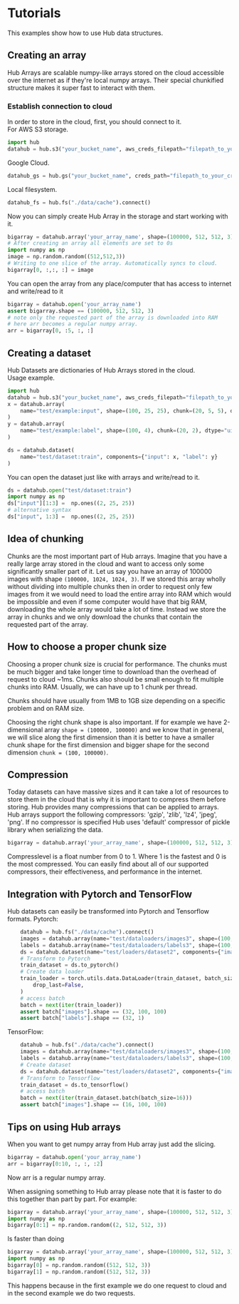 # Tutorials

This examples show how to use Hub data structures.

## Creating an array
Hub Arrays are scalable numpy-like arrays stored on the cloud accessible over the internet as if they're local numpy arrays. Their special chunkified structure makes it super fast to interact with them.

### Establish connection to cloud 
In order to store in the cloud, first, you should connect to it.  
For AWS S3 storage. 
```python
import hub
datahub = hub.s3("your_bucket_name", aws_creds_filepath="filepath_to_your_credentials").connect()
```
Google Cloud.
```python
datahub_gs = hub.gs("your_bucket_name", creds_path="filepath_to_your_credentials.json").connect()
```

Local filesystem.
```python
datahub_fs = hub.fs("./data/cache").connect()
```

Now you can simply create Hub Array in the storage and start working with it.
```python
bigarray = datahub.array('your_array_name', shape=(100000, 512, 512, 3), chunk=(100, 512, 512, 3), dtype='int32')
# After creating an array all elements are set to 0s
import numpy as np
image = np.random.random((512,512,3))
# Writing to one slice of the array. Automatically syncs to cloud.
bigarray[0, :,:, :] = image
```

You can open the array from any place/computer that has access to internet and write/read to it 
```python
bigarray = datahub.open('your_array_name')
assert bigarray.shape == (100000, 512, 512, 3)
# note only the requested part of the array is downloaded into RAM
# here arr becomes a regular numpy array.
arr = bigarray[0, :5, :, :]
```

## Creating a dataset
Hub Datasets are dictionaries of Hub Arrays stored in the cloud.  
Usage example.

```python
import hub
datahub = hub.s3("your_bucket_name", aws_creds_filepath="filepath_to_your_credentials").connect()
x = datahub.array(
    name="test/example:input", shape=(100, 25, 25), chunk=(20, 5, 5), dtype="uint8"
)
y = datahub.array(
    name="test/example:label", shape=(100, 4), chunk=(20, 2), dtype="uint8"
)

ds = datahub.dataset(
    name="test/dataset:train", components={"input": x, "label": y} 
)
```

You can open the dataset just like with arrays and write/read to it.

```python
ds = datahub.open("test/dataset:train")
import numpy as np
ds["input"][1:3] =  np.ones((2, 25, 25))
# alternative syntax
ds["input", 1:3] =  np.ones((2, 25, 25))
```

## Idea of chunking 
Chunks are the most important part of Hub arrays. Imagine that you have a really large array stored in the cloud and want to access only some significantly smaller part of it. Let us say you have an array of 100000 images with shape ```(100000, 1024, 1024, 3)```. If we stored this array wholly without dividing into multiple chunks then in order to request only few images from it we would need to load the entire array into RAM which would be impossible and even if some computer would have that big RAM, downloading the whole array would take a lot of time. Instead we store the array in chunks and we only download the chunks that contain the requested part of the array.  

## How to choose a proper chunk size
Choosing a proper chunk size is crucial for performance. The chunks must be much bigger and take longer time to download than the overhead of request to cloud ~1ms. Chunks also should be small enough to fit multiple chunks into RAM. Usually, we can have up to 1 chunk per thread. 

Chunks should have usually from 1MB to 1GB size depending on a specific problem and on RAM size.

Choosing the right chunk shape is also important. If for example we have 2-dimensional array ```shape = (100000, 100000)``` and we know that in general, we will slice along the first dimension than it is better to have a smaller chunk shape for the first dimension and bigger shape for the second dimension ```chunk = (100, 100000)```. 

## Compression 
Today datasets can have massive sizes and it can take a lot of resources to store them in the cloud that is why it is important to compress them before storing. Hub provides many compressions that can be applied to arrays. Hub arrays support the following compressors: 'gzip', 'zlib', 'lz4', 'jpeg', 'png'. If no compressor is specified Hub uses 'default' compressor of pickle library when serializing the data. 

```python
bigarray = datahub.array('your_array_name', shape=(100000, 512, 512, 3), chunk=(100, 512, 512, 3), dtype='int32', compress="gzip", compresslevel=0.3)
```

Compresslevel is a float number from 0 to 1. Where 1 is the fastest and 0 is the most compressed. 
You can easily find about all of our supported compressors, their effectiveness, and performance in the internet.  

## Integration with Pytorch and TensorFlow
Hub datasets can easily be transformed into Pytorch and Tensorflow formats.
Pytorch:
```python
    datahub = hub.fs("./data/cache").connect()
    images = datahub.array(name="test/dataloaders/images3", shape=(100, 100, 100), chunk=(1, 100, 100), dtype="uint8")
    labels = datahub.array(name="test/dataloaders/labels3", shape=(100, 1), chunk=(100, 1), dtype="uint8")
    ds = datahub.dataset(name="test/loaders/dataset2", components={"images": images, "labels": labels})
    # Transform to Pytorch
    train_dataset = ds.to_pytorch()
    # Create data loader
    train_loader = torch.utils.data.DataLoader(train_dataset, batch_size=32, num_workers=2, pin_memory=False, shuffle=False,
        drop_last=False,
    )
    # access batch
    batch = next(iter(train_loader))
    assert batch["images"].shape == (32, 100, 100)
    assert batch["labels"].shape == (32, 1)
```

TensorFlow:
```python
    datahub = hub.fs("./data/cache").connect()
    images = datahub.array(name="test/dataloaders/images3", shape=(100, 100, 100), chunk=(1, 100, 100), dtype="uint8")
    labels = datahub.array(name="test/dataloaders/labels3", shape=(100, 1), chunk=(100, 1), dtype="uint8")
    # Create dataset
    ds = datahub.dataset(name="test/loaders/dataset2", components={"images": images, "labels": labels})
    # Transform to Tensorflow
    train_dataset = ds.to_tensorflow()
    # access batch
    batch = next(iter(train_dataset.batch(batch_size=16)))
    assert batch["images"].shape == (16, 100, 100)
```

## Tips on using Hub arrays
When you want to get numpy array from Hub array just add the slicing. 

```python
bigarray = datahub.open('your_array_name')
arr = bigarray[0:10, :, :, :2]
```
Now arr is a regular numpy array. 

When assigning something to Hub array please note that it is faster to do this together than part by part. For example:
```python
bigarray = datahub.array('your_array_name', shape=(100000, 512, 512, 3), chunk=(100, 512, 512, 3), dtype='int32', compress="gzip", compresslevel=0.3)
import numpy as np
bigarray[0:1] = np.random.random((2, 512, 512, 3))
```

Is faster than doing 

```python
bigarray = datahub.array('your_array_name', shape=(100000, 512, 512, 3), chunk=(100, 512, 512, 3), dtype='int32', compress="gzip", compresslevel=0.3)
import numpy as np
bigarray[0] = np.random.random((512, 512, 3))
bigarray[1] = np.random.random((512, 512, 3))
```

This happens because in the first example we do one request to cloud and in the second example we do two requests.  

